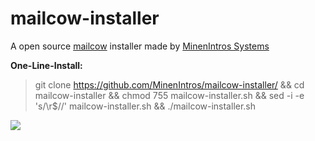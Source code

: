 # mailcow-installer
A open source [mailcow](https://mailcow.email/) installer made by [MinenIntros Systems](https://www.minenintros.de/)

**One-Line-Install:**
> git clone https://github.com/MinenIntros/mailcow-installer/ && cd mailcow-installer && chmod 755 mailcow-installer.sh && sed -i -e 's/\r$//' mailcow-installer.sh && ./mailcow-installer.sh

![](https://minenintros-storage.de/images/github/mailcow-installer/minenintro_x_mailcow.png)
